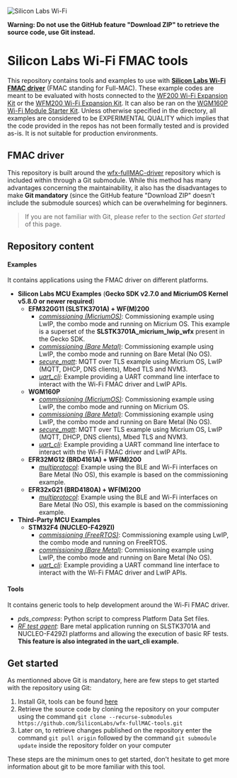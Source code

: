 ![Silicon Labs Wi-Fi](https://prnewswire2-a.akamaihd.net/p/1893751/sp/189375100/thumbnail/entry_id/1_bxpjsgr1/def_height/400/def_width/400/version/100011/type/1)

**Warning: Do not use the GitHub feature "Download ZIP" to retrieve the source code, use Git instead.**

# Silicon Labs Wi-Fi FMAC tools

This repository contains tools and examples to use with [**Silicon Labs Wi-Fi FMAC driver**](https://github.com/SiliconLabs/wfx-fullMAC-driver) (FMAC standing for Full-MAC).
These example codes are meant to be evaluated with hosts connected to the [WF200 Wi-Fi Expansion Kit](https://www.silabs.com/products/development-tools/wireless/wi-fi/wf200-expansion-kit) or
the [WFM200 Wi-Fi Expansion Kit](https://www.silabs.com/products/development-tools/wireless/wi-fi/wfm200-expansion-kit).
It can also be ran on the [WGM160P Wi-Fi Module Starter Kit](https://www.silabs.com/products/development-tools/wireless/wi-fi/wgm160p-wifi-module-starter-kit).
Unless otherwise specified in the directory, all examples are considered to be EXPERIMENTAL QUALITY which implies that the code provided in the repos has not been formally tested and is provided as-is. It is not suitable for production environments.

## FMAC driver

This repository is built around the [wfx-fullMAC-driver](https://github.com/SiliconLabs/wfx-fullMAC-driver) repository which is included within through a Git submodule.
While this method has many advantages concerning the maintainability, it also has the disadvantages to make **Git mandatory** (since the GitHub feature "Download ZIP" doesn't include the submodule sources)
which can be overwhelming for beginners.
  
> If you are not familiar with Git, please refer to the section _Get started_ of this page.

## Repository content

#### Examples

It contains applications using the FMAC driver on different platforms.

  * **Silicon Labs MCU Examples** (**Gecko SDK v2.7.0 and MicriumOS Kernel v5.8.0 or newer required**)
    * **EFM32GG11 (SLSTK3701A) + WF(M)200**
        * [*commissioning (MicriumOS)*](./Examples/SiliconLabs/commissioning/micrium_os/SLSTK3701A/README.md): Commissioning example using LwIP, the combo mode and running on Micrium OS. This example is a superset of the **SLSTK3701A_micrium_lwip_wfx** present in the Gecko SDK.
        * [*commissioning (Bare Metal)*](./Examples/SiliconLabs/commissioning/bare_metal/SLSTK3701A/README.md): Commissioning example using LwIP, the combo mode and running on Bare Metal (No OS).
        * [*secure_mqtt*](./Examples/SiliconLabs/secure_mqtt/README.md): MQTT over TLS example using Micrium OS, LwIP (MQTT, DHCP, DNS clients), Mbed TLS and NVM3.
        * [*uart_cli*](./Examples/SiliconLabs/uart_cli/README.md): Example providing a UART command line interface to interact with the Wi-Fi FMAC driver and LwIP APIs.
    * **WGM160P**
        * [*commissioning (MicriumOS)*](./Examples/SiliconLabs/commissioning/micrium_os/WGM160P/README.md): Commissioning example using LwIP, the combo mode and running on Micrium OS.
        * [*commissioning (Bare Metal)*](./Examples/SiliconLabs/commissioning/bare_metal/WGM160P/README.md): Commissioning example using LwIP, the combo mode and running on Bare Metal (No OS).
        * [*secure_mqtt*](./Examples/SiliconLabs/secure_mqtt/README.md): MQTT over TLS example using Micrium OS, LwIP (MQTT, DHCP, DNS clients), Mbed TLS and NVM3.
        * [*uart_cli*](./Examples/SiliconLabs/uart_cli/README.md): Example providing a UART command line interface to interact with the Wi-Fi FMAC driver and LwIP APIs.
    * **EFR32MG12 (BRD4161A) + WF(M)200**
        * [*multiprotocol*](./Examples/SiliconLabs/multiprotocol/bare_metal/README.md): Example using the BLE and Wi-Fi interfaces on Bare Metal (No OS), this example is based on the commissioning example. 
    * **EFR32xG21 (BRD4180A) + WF(M)200**
        * [*multiprotocol*](./Examples/SiliconLabs/multiprotocol/bare_metal/README.md): Example using the BLE and Wi-Fi interfaces on Bare Metal (No OS), this example is based on the commissioning example.
  * **Third-Party MCU Examples**
    * **STM32F4 (NUCLEO-F429ZI)**
        * [*commissioning (FreeRTOS)*](./Examples/STM32/commissioning/F429ZI_freertos/README.md): Commissioning example using LwIP, the combo mode and running on FreeRTOS.
        * [*commissioning (Bare Metal)*](./Examples/STM32/commissioning/F429ZI_bare_metal/README.md): Commissioning example using LwIP, the combo mode and running on Bare Metal (No OS).
        * [*uart_cli*](./Examples/STM32/uart_cli/README.md): Example providing a UART command line interface to interact with the Wi-Fi FMAC driver and LwIP APIs.

#### Tools

It contains generic tools to help development around the Wi-Fi FMAC driver.

  * *pds_compress*: Python script to compress Platform Data Set files.
  * [*RF test agent*](./Tools/RF_test_agent/README.md): Bare metal application running on SLSTK3701A and NUCLEO-F429ZI platforms and allowing the execution of basic RF tests. **This feature is also integrated in the uart_cli example.**

## Get started

As mentionned above Git is mandatory, here are few steps to get started with the repository using Git:

1. Install Git, tools can be found [here](https://git-scm.com/downloads)
2. Retrieve the source code by cloning the repository on your computer using the command `git clone --recurse-submodules https://github.com/SiliconLabs/wfx-fullMAC-tools.git`
3. Later on, to retrieve changes published on the repository enter the command `git pull origin` followed by the command `git submodule update` inside the repository folder on your computer

These steps are the minimum ones to get started, don't hesitate to get more information about git to be more familiar with this tool.